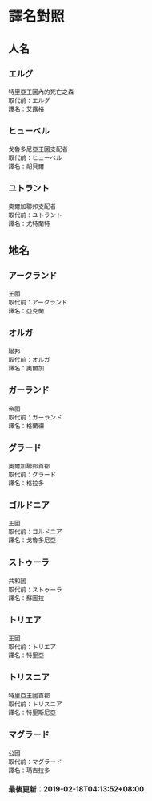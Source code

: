 # 譯名對照
 
## 人名
### エルグ
```
特里亞王國內的死亡之森
取代前：エルグ
譯名：艾露格
```
### ヒューベル
```
戈魯多尼亞王國支配者
取代前：ヒューベル
譯名：胡貝爾
```
### ユトラント
```
奧爾加聯邦支配者
取代前：ユトラント
譯名：尤特蘭特
```
## 地名
### アークランド
```
王國
取代前：アークランド
譯名：亞克蘭
```
### オルガ
```
聯邦
取代前：オルガ
譯名：奧爾加
```
### ガーランド
```
帝國
取代前：ガーランド
譯名：格蘭德
```
### グラード
```
奧爾加聯邦首都
取代前：グラード
譯名：格拉多
```
### ゴルドニア
```
王國
取代前：ゴルドニア
譯名：戈魯多尼亞
```
### ストゥーラ
```
共和國
取代前：ストゥーラ
譯名：蘇圖拉
```
### トリエア
```
王國
取代前：トリエア
譯名：特里亞
```
### トリスニア
```
特里亞王國首都
取代前：トリスニア
譯名：特里斯尼亞
```
### マグラード
```
公國
取代前：マグラード
譯名：瑪古拉多
```
#### 最後更新：2019-02-18T04:13:52+08:00